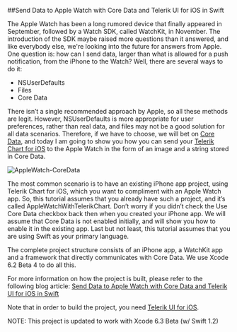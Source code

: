 ##Send Data to Apple Watch with Core Data and Telerik UI for iOS in Swift

The Apple Watch has been a long rumored device that finally appeared in September, followed by a Watch SDK, called WatchKit, in November. The introduction of the SDK maybe raised more questions than it answered, and like everybody else, we're looking into the future for answers from Apple. One question is: how can I send data, larger than what is allowed for a push notification, from the iPhone to the Watch? Well, there are several ways to do it:

- NSUserDefaults
- Files
- Core Data

There isn’t a single recommended approach by Apple, so all these methods are legit. However, NSUserDefaults is more appropriate for user preferences, rather than real data, and files may not be a good solution for all data scenarios. Therefore, if we have to choose, we will bet on [Core Data](https://developer.apple.com/library/mac/documentation/Cocoa/Conceptual/CoreData/cdProgrammingGuide.html), and today I am going to show you how you can send your [Telerik Chart for iOS](http://www.telerik.com/ios-ui) to the Apple Watch in the form of an image and a string stored in Core Data.

![AppleWatch-CoreData](http://blogs.telerik.com/images/default-source/ui-for-ios-team/applewatch-blogpost.png?sfvrsn=2 "AppleWatch-CoreData")

The most common scenario is to have an existing iPhone app project, using Telerik Chart for iOS, which you want to compliment with an Apple Watch app. So, this tutorial assumes that you already have such a project, and it’s called AppleWatchWithTelerikChart. Don’t worry if you didn’t check the Use Core Data checkbox back then when you created your iPhone app. We will assume that Core Data is not enabled initially, and will show you how to enable it in the existing app. Last but not least, this tutorial assumes that you are using Swift as your primary language.

The complete project structure consists of an iPhone app, a WatchKit app and a framework that directly communicates with Core Data. We use Xcode 6.2 Beta 4 to do all this.

For more information on how the project is built, please refer to the following blog article: [Send Data to Apple Watch with Core Data and Telerik UI for iOS in Swift](http://blogs.telerik.com/blogs/15-02-03/send-data-to-apple-watch-with-core-data-and-telerik-ui-for-ios-in-swift)

Note that in order to build the project, you need [Telerik UI for iOS](http://www.telerik.com/ios-ui). 


NOTE: This project is updated to work with Xcode 6.3 Beta (w/ Swift 1.2)
